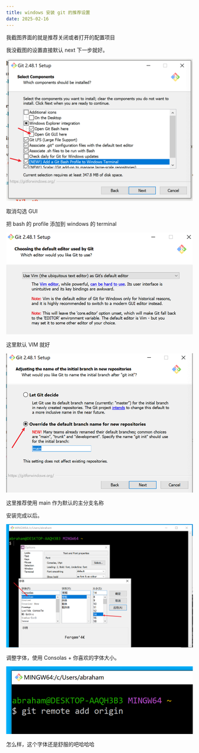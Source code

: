 ```yaml
---
title: windows 安装 git 的推荐设置
date: 2025-02-16
---
```


我截图界面的就是推荐关闭或者打开的配置项目

我没截图的设置直接默认 next 下一步就好。


![|601x457](https://raw.githubusercontent.com/InsHomePgup/pic_go_img/main/blog/20250216215939152.png)



取消勾选 GUI

把 bash 的 profile 添加到 windows 的 terminal

![](https://raw.githubusercontent.com/InsHomePgup/pic_go_img/main/blog/20250216220020348.png)

 这里默认 VIM 就好


![](https://raw.githubusercontent.com/InsHomePgup/pic_go_img/main/blog/20250216220109619.png)
 

 这里推荐使用 main 作为默认的主分支名称


安装完成以后。

![](https://raw.githubusercontent.com/InsHomePgup/pic_go_img/main/blog/20250216220446247.png)

调整字体，使用 Consolas + 你喜欢的字体大小。



![](https://raw.githubusercontent.com/InsHomePgup/pic_go_img/main/blog/20250216220926616.png)




怎么样，这个字体还是舒服的吧哈哈哈